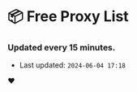 # :package: Free Proxy List
### Updated every 15 minutes.

- Last updated: `2024-06-04 17:18`

:heart:
